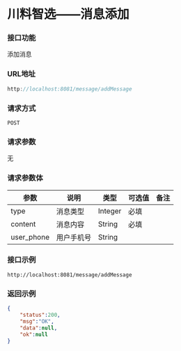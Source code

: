 # 川料智选——消息添加
### 接口功能

添加消息

### URL地址

```javascript
http://localhost:8081/message/addMessage
```

### 请求方式

`POST`

### 请求参数

无

### 请求参数体

| 参数      | 说明                               | 类型      | 可选值       | 备注    |
|---------- |---------------------------------- |---------- |------------- |-------- |
|type  | 消息类型 | Integer | 必填 | |
|content | 消息内容 | String | 必填 |  |
|user_phone | 用户手机号 | String | |  |

### 接口示例

`http://localhost:8081/message/addMessage`

### 返回示例

```json
{
    "status":200,
    "msg":"OK",
    "data":null,
    "ok":null
}
```
